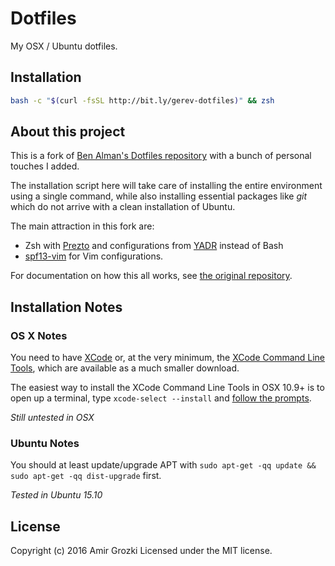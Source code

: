 # Dotfiles

My OSX / Ubuntu dotfiles.

## Installation

```sh
bash -c "$(curl -fsSL http://bit.ly/gerev-dotfiles)" && zsh
```

## About this project

This is a fork of [Ben Alman's Dotfiles repository](https://github.com/cowboy/dotfiles) with a bunch of personal touches I added.

The installation script here will take care of installing the entire environment using a single command, while also installing essential packages like *git* which do not arrive with a clean installation of Ubuntu.

The main attraction in this fork are:

- Zsh with [Prezto](https://github.com/sorin-ionescu/prezto) and configurations from [YADR](https://github.com/skwp/dotfiles) instead of Bash
- [spf13-vim](http://vim.spf13.com) for Vim configurations.

For documentation on how this all works, see [the original repository](https://github.com/cowboy/dotfiles).

## Installation Notes

### OS X Notes

You need to have [XCode](https://developer.apple.com/downloads/index.action?=xcode) or, at the very minimum, the [XCode Command Line Tools](https://developer.apple.com/downloads/index.action?=command%20line%20tools), which are available as a much smaller download.

The easiest way to install the XCode Command Line Tools in OSX 10.9+ is to open up a terminal, type `xcode-select --install` and [follow the prompts](http://osxdaily.com/2014/02/12/install-command-line-tools-mac-os-x/).

_Still untested in OSX_

### Ubuntu Notes

You should at least update/upgrade APT with `sudo apt-get -qq update && sudo apt-get -qq dist-upgrade` first.

_Tested in Ubuntu 15.10_

## License
Copyright (c) 2016 Amir Grozki
Licensed under the MIT license.
